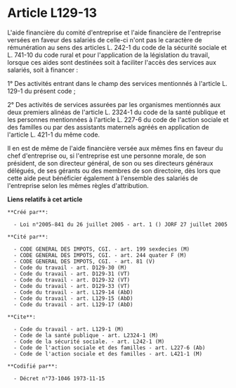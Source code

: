 # Article L129-13

L'aide financière du comité d'entreprise et l'aide financière de l'entreprise versées en faveur des salariés de celle-ci
n'ont pas le caractère de rémunération au sens des articles L. 242-1 du code de la sécurité sociale et L. 741-10 du code
rural et pour l'application de la législation du travail, lorsque ces aides sont destinées soit à faciliter l'accès des
services aux salariés, soit à financer :

1° Des activités entrant dans le champ des services mentionnés à l'article L. 129-1 du présent code ;

2° Des activités de services assurées par les organismes mentionnés aux deux premiers alinéas de l'article L. 2324-1 du code
de la santé publique et les personnes mentionnées à l'article L. 227-6 du code de l'action sociale et des familles ou par des
assistants maternels agréés en application de l'article L. 421-1 du même code.

Il en est de même de l'aide financière versée aux mêmes fins en faveur du chef d'entreprise ou, si l'entreprise est une
personne morale, de son président, de son directeur général, de son ou ses directeurs généraux délégués, de ses gérants ou
des membres de son directoire, dès lors que cette aide peut bénéficier également à l'ensemble des salariés de l'entreprise
selon les mêmes règles d'attribution.

**Liens relatifs à cet article**

	**Créé par**:

	  - Loi n°2005-841 du 26 juillet 2005 - art. 1 () JORF 27 juillet 2005

	**Cité par**:

	  - CODE GENERAL DES IMPOTS, CGI. - art. 199 sexdecies (M)
	  - CODE GENERAL DES IMPOTS, CGI. - art. 244 quater F (M)
	  - CODE GENERAL DES IMPOTS, CGI. - art. 81 (V)
	  - Code du travail - art. D129-30 (M)
	  - Code du travail - art. D129-31 (VT)
	  - Code du travail - art. D129-32 (VT)
	  - Code du travail - art. D129-33 (VT)
	  - Code du travail - art. L129-14 (AbD)
	  - Code du travail - art. L129-15 (AbD)
	  - Code du travail - art. L129-17 (AbD)

	**Cite**:

	  - Code du travail - art. L129-1 (M)
	  - Code de la santé publique - art. L2324-1 (M)
	  - Code de la sécurité sociale. - art. L242-1 (M)
	  - Code de l'action sociale et des familles - art. L227-6 (Ab)
	  - Code de l'action sociale et des familles - art. L421-1 (M)

	**Codifié par**:

	  - Décret n°73-1046 1973-11-15

